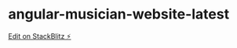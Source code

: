 # angular-musician-website-latest

[Edit on StackBlitz ⚡️](https://stackblitz.com/edit/angular-musician-website-latest)